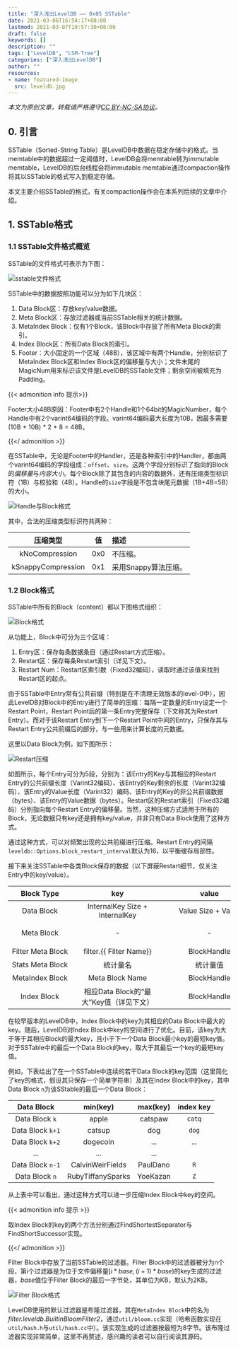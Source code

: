 ```yaml
---
title: "深入浅出LevelDB —— 0x05 SSTable"
date: 2021-03-06T16:54:17+08:00
lastmod: 2021-03-07T19:57:30+08:00
draft: false
keywords: []
description: ""
tags: ["LevelDB", "LSM-Tree"]
categories: ["深入浅出LevelDB"]
author: ""
resources:
- name: featured-image
  src: leveldb.jpg
---
```


*本文为原创文章，转载请严格遵守[CC BY-NC-SA协议](https://creativecommons.org/licenses/by-nc-sa/4.0/)。*


<!--more-->

## 0. 引言

SSTable（Sorted-String Table）是LevelDB中数据在稳定存储中的格式。当memtable中的数据超过一定阈值时，LevelDB会将memtable转为immutable memtable，LevelDB的后台线程会将immutable memtable通过compaction操作将其以SSTable的格式写入到稳定存储。

本文主要介绍SSTable的格式，有关compaction操作会在本系列后续的文章中介绍。

## 1. SSTable格式

### 1.1 SSTable文件格式概览

SSTable的文件格式可表示为下图：

![sstable文件格式](assets/sstable.svg "sstable文件格式")

SSTable中的数据按照功能可以分为如下几块区：
1. Data Block区：存放key/value数据。
2. Meta Block区：存放过滤器或当前SSTable相关的统计数据。
3. MetaIndex Block：仅有1个Block，该Block中存放了所有Meta Block的索引。
4. Index Block区：所有Data Block的索引。
5. Footer：大小固定的一个区域（48B），该区域中有两个Handle，分别标识了MetaIndex Block区和Index Block区的偏移量与大小；文件末尾的MagicNum用来标识该文件是LevelDB的SSTable文件；剩余空间被填充为Padding。

{{< admonition info 提示>}}

Footer大小48B原因：Footer中有2个Handle和1个64bit的MagicNumber，每个Handle中有2个varint64编码的字段。varint64编码最大长度为10B，因最多需要 (10B + 10B) * 2 + 8 = 48B。

{{</ admonition >}}

在SSTable中，无论是Footer中的Handler，还是各种索引中的Handler，都由两个varint64编码的字段组成：`offset`、`size`。这两个字段分别标识了指向的Block的*偏移量*与*内容大小*。每个Block除了其包含的内容的数据外，还有压缩类型标识符（1B）与校验和（4B）。Handle的`size`字段是不包含块尾元数据（1B+4B=5B）的大小。

![Handle与Block格式](assets/block.svg "Handle与Block格式")

其中，合法的压缩类型标识符共两种：

| 压缩类型 | 值 | 描述 |
| :-: | :-: | :- |
| kNoCompression | 0x0 | 不压缩。 |
| kSnappyCompression | 0x1 | 采用Snappy算法压缩。 |

### 1.2 Block格式

SSTable中所有的Block（content）都以下图格式组织：

![Block格式](assets/block.svg "Block格式")

从功能上，Block中可分为三个区域：
1. Entry区：保存每条数据条目（通过Restart方式压缩）。
2. Restart区：保存每条Restart索引（详见下文）。
3. Restart Num：Restart区索引数（Fixed32编码），读取时通过该值来找到Restart区的起点。

由于SSTable中Entry常有公共前缀（特别是在不清理无效版本的level-0中），因此LevelDB对Block中的Entry进行了简单的压缩：每隔一定数量的Entry设定一个Restart Point，Restart Point后的第一条Entry完整保存（下文称其为Restart Entry）。而对于该Restart Entry到下一个Restart Point中间的Entry，只保存其与Restart Entry公共前缀后的部分，与一些用来计算长度的元数据。

这里以Data Block为例，如下图所示：

![Restart压缩](assets/sharing.svg "Restart压缩")

如图所示，每个Entry可分为5段，分别为：该Entry的Key与其相应的Restart Entry的公共前缀长度（Varint32编码）、该Entry的Key剩余的长度（Varint32编码）、该Entry的Value长度（Varint32）编码、该Entry的Key的非公共前缀数据（bytes）、该Entry的Value数据（bytes）。Restart区的Restart索引（Fixed32编码）分别指向每个Restart Entry的偏移量。当然，这种压缩方式适用于所有的Block，无论数据只有key还是拥有key/value，并非只有Data Block使用了这种方式。

通过这种方式，可以对频繁出现的公共前缀进行压缩。Restart Entry的间隔`leveldb::Options.block_restart_interval`默认为16，以平衡缓存局部性。

接下来关注SSTable中各类Block保存的数据（以下屏蔽Restart细节，仅关注Entry中的key/value）。

| Block Type <div style="width:8em"></div> | key<div style="width:12em"></div> | value<div style="width:12em"></div> | 描述<div style="width:40em"></div> |
| :-: | :-: | :-: | :- |
| Data Block | InternalKey Size + InternalKey | Value Size + Value | 完整数据与SkipList中Key的格式相同。 |
| Meta Block | - | - | Meta Block有多种类型，目前可分 Filter Meta Block与Stats Meta Block，分别保存当前SSTable的过滤器与统计数据。 |
| Filter Meta Block | filter.{{ Filter Name}} | BlockHandle | 该SSTable使用的过滤器名称及其索引。过滤器的实现详见下文。 |
| Stats Meta Block | 统计量名 | 统计量值 | 保存该SSTable的统计量。 |
| MetaIndex Block | Meta Block Name | BlockHandle | 用来索引所有的MetaBlock。 |
| Index Block | 相应Data Block的“最大”Key值（详见下文） | BlockHandle | 用来快速索引key在SSTable的哪个Data Block中。 |

在较早版本的LevelDB中，Index Block中的key为其相应的Data Block中最大的key。随后，LevelDB对Index Block中key的空间进行了优化。目前，该key为大于等于其相应Block的最大key，且小于下一个Data Block最小key的最短key值。对于SSTable中的最后一个Data Block的key，取大于其最后一个key的最短key值。

例如，下表给出了在一个SSTable中连续的若干Data Block的key范围（这里简化了key的格式，假设其只保存一个简单字符串）及其在Index Block中的key，其中Data Block `n`为该SStable的最后一个Data Block：

| Data Block | min(key) | max(key) | index key |
| :-: | :-: | :-: | :-: |
| Data Block `k` | apple | catspaw | `catq` |
| Data Block `k+1` | catsup | dog | `dog` |
| Data Block `k+2` | dogecoin | ... | ... |
| ... | ... | ... |
| Data Block `n-1` | CalvinWeirFields | PaulDano | `R` |
| Data Block `n` | RubyTiffanySparks | YoeKazan | `Z` |

从上表中可以看出，通过这种方式可以进一步压缩Index Block中key的空间。

{{< admonition info 提示 >}}

取Index Block的key的两个方法分别通过FindShortestSeparator与FindShortSuccessor实现。

{{</ admonition >}}

Filter Block中存放了当前SSTable的过滤器。Filter Block中的过滤器被分为n个段，第i个过滤器是为位于文件偏移量$[i*base,(i+1)*base)$的key生成的过滤器，$base$值位于Filter Block的最后一字节处，其单位为KB，默认为2KB。

![Filter Block格式](assets/filter.svg "Filter Block格式")

LevelDB使用的默认过滤器是布隆过滤器，其在`MetaIndex Block`中的名为*filter.leveldb.BuiltinBloomFilter2*，通过`util/bloom.cc`实现（哈希函数实现在`util/hash.h`与`util/hash.cc`中）。该实现生成的过滤器按最短为8字节。该布隆过滤器实现非常简单，这里不再赘述，感兴趣的读者可以自行阅读其源码。